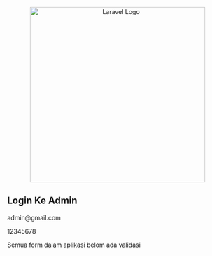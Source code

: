 <p align="center"><a href="https://laravel.com" target="_blank"><img src="https://raw.githubusercontent.com/laravel/art/master/logo-lockup/5%20SVG/2%20CMYK/1%20Full%20Color/laravel-logolockup-cmyk-red.svg" width="400" alt="Laravel Logo"></a></p>

<h2>
Login Ke Admin
</h2>
<p>admin@gmail.com</p>
<p>12345678</p>

<p>Semua form dalam aplikasi belom ada validasi</p>
